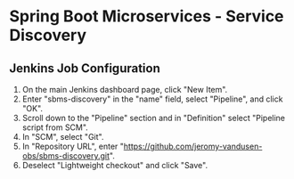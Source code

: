 # Spring Boot Microservices - Service Discovery

## Jenkins Job Configuration

1. On the main Jenkins dashboard page, click "New Item".
2. Enter "sbms-discovery" in the "name" field, select "Pipeline", and click "OK".
3. Scroll down to the "Pipeline" section and in "Definition" select "Pipeline script from SCM".
4. In "SCM", select "Git".
5. In "Repository URL", enter "https://github.com/jeromy-vandusen-obs/sbms-discovery.git".
6. Deselect "Lightweight checkout" and click "Save".
